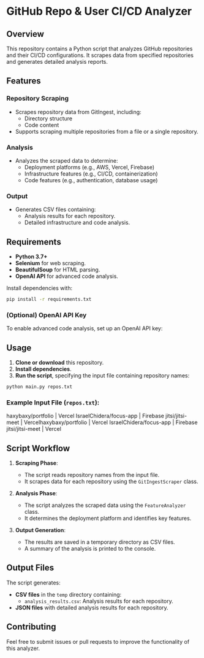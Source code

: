 # GitHub Repo & User CI/CD Analyzer

## Overview
This repository contains a Python script that analyzes GitHub repositories and their CI/CD configurations. It scrapes data from specified repositories and generates detailed analysis reports.

## Features

### Repository Scraping
- Scrapes repository data from GitIngest, including:
  - Directory structure
  - Code content
- Supports scraping multiple repositories from a file or a single repository.

### Analysis
- Analyzes the scraped data to determine:
  - Deployment platforms (e.g., AWS, Vercel, Firebase)
  - Infrastructure features (e.g., CI/CD, containerization)
  - Code features (e.g., authentication, database usage)

### Output
- Generates CSV files containing:
  - Analysis results for each repository.
  - Detailed infrastructure and code analysis.

## Requirements
- **Python 3.7+**
- **Selenium** for web scraping.
- **BeautifulSoup** for HTML parsing.
- **OpenAI API** for advanced code analysis.

Install dependencies with:
```bash
pip install -r requirements.txt
```

### (Optional) OpenAI API Key
To enable advanced code analysis, set up an OpenAI API key:


## Usage

1. **Clone or download** this repository.
2. **Install dependencies**.
3. **Run the script**, specifying the input file containing repository names:

```bash
python main.py repos.txt
```

### Example Input File (`repos.txt`):

haxybaxy/portfolio | Vercel
IsraelChidera/focus-app | Firebase
jitsi/jitsi-meet | Vercelhaxybaxy/portfolio | Vercel
IsraelChidera/focus-app | Firebase
jitsi/jitsi-meet | Vercel

## Script Workflow

1. **Scraping Phase**:
   - The script reads repository names from the input file.
   - It scrapes data for each repository using the `GitIngestScraper` class.

2. **Analysis Phase**:
   - The script analyzes the scraped data using the `FeatureAnalyzer` class.
   - It determines the deployment platform and identifies key features.

3. **Output Generation**:
   - The results are saved in a temporary directory as CSV files.
   - A summary of the analysis is printed to the console.

## Output Files
The script generates:
- **CSV files** in the `temp` directory containing:
  - `analysis_results.csv`: Analysis results for each repository.
- **JSON files** with detailed analysis results for each repository.

## Contributing
Feel free to submit issues or pull requests to improve the functionality of this analyzer.





